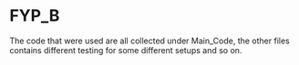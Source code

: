 # FYP_B
The code that were used are all collected under Main_Code, the other files contains different testing for some different setups and so on.
